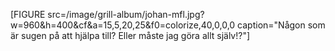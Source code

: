 [FIGURE src=/image/grill-album/johan-mfl.jpg?w=960&h=400&cf&a=15,5,20,25&f0=colorize,40,0,0,0 caption="Någon som är sugen på att hjälpa till? Eller måste jag göra allt själv!?"]
